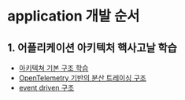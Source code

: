 # application 개발 순서

## 1. 어플리케이션 아키텍처 핵사고날 학습
* [아키텍쳐 기본 구조 학습](https://github.com/bxcodec/go-clean-arch)
* [OpenTelemetry 기반의 분산 트레이싱 구조](https://github.com/kubeshop/tracetest)
* [event driven 구조](https://github.com/ThreeDotsLabs/watermill)
